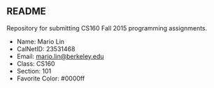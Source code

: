 ## README ##

Repository for submitting CS160 Fall 2015 programming assignments. 

* Name: Mario Lin
* CalNetID: 23531468
* Email: mario.lin@berkeley.edu
* Class: CS160
* Section: 101
* Favorite Color: #0000ff